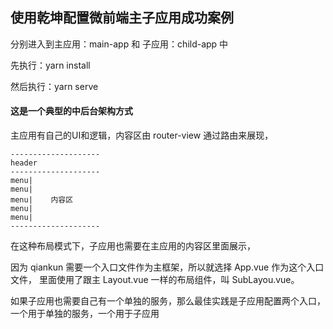 ## 使用乾坤配置微前端主子应用成功案例

分别进入到主应用：main-app 和 子应用：child-app 中

先执行：yarn install 

然后执行：yarn serve

#### 这是一个典型的中后台架构方式

主应用有自己的UI和逻辑，内容区由 router-view 通过路由来展现，

```
--------------------
header              
--------------------
menu|
menu|
menu|    内容区
menu|
menu|
--------------------
```
在这种布局模式下，子应用也需要在主应用的内容区里面展示，

因为 qiankun 需要一个入口文件作为主框架，所以就选择 App.vue 作为这个入口文件，
里面使用了跟主 Layout.vue 一样的布局组件，叫 SubLayou.vue。

如果子应用也需要自己有一个单独的服务，那么最佳实践是子应用配置两个入口，
一个用于单独的服务，一个用于子应用






